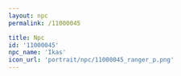 ```yaml
---
layout: npc
permalink: /11000045

title: Npc
id: '11000045'
npc_name: 'Ikas'
icon_url: 'portrait/npc/11000045_ranger_p.png'
---
```

